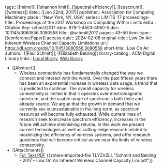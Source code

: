 tags:: [[mimo]], [[shannon limit]], [[spectral efficiency]], [[spectrum]], [[wireless]]
date:: [[Jun 22nd, 2017]]
publisher:: Association for Computing Machinery
place:: "New York, NY, USA"
series:: LIMITS '17
proceedings-title:: Proceedings of the 2017 Workshop on Computing Within Limits
extra:: Citation Key: schmitt2017
isbn:: 978-1-4503-4950-5
doi:: 10.1145/3080556.3080558
title:: @schmitt2017
pages:: 43–50
item-type:: [[conferencePaper]]
access-date:: 2024-02-08
original-title:: Low On Air: Inherent Wireless Channel Capacity Limitations
url:: https://dl.acm.org/doi/10.1145/3080556.3080558
short-title:: Low On Air
authors:: [[Paul Schmitt]], [[Elizabeth Belding]]
library-catalog:: ACM Digital Library
links:: [Local library](zotero://select/groups/2386895/items/ZJSY8WWY), [Web library](https://www.zotero.org/groups/2386895/items/ZJSY8WWY)

- [[Abstract]]
	- Wireless connectivity has fundamentally changed the way we connect and interact with the world. Over the past fifteen years there has been an exponential increase in wireless data usage, a trend that is predicted to continue. The overall capacity for wireless connectivity is limited in that it operates over electromagnetic spectrum, and the usable range of spectrum is both finite and already scarce. We argue that the growth in demand that we currently see is unsustainable in the long-term, as spectrum resources will become fully exhausted. While current lines of research seek to increase spectrum efficiency, increases in the future will achieve diminishing returns. In this work we present current technologies as well as cutting-edge research related to maximizing the efficiency of wireless systems, and offer research questions that will become critical as we near the limits of wireless connectivity.
- [[Attachments]]
	- [Full Text PDF](https://dl.acm.org/doi/pdf/10.1145/3080556.3080558) {{zotero-imported-file TLYZVZIJ, "Schmitt and Belding - 2017 - Low On Air Inherent Wireless Channel Capacity Lim.pdf"}}